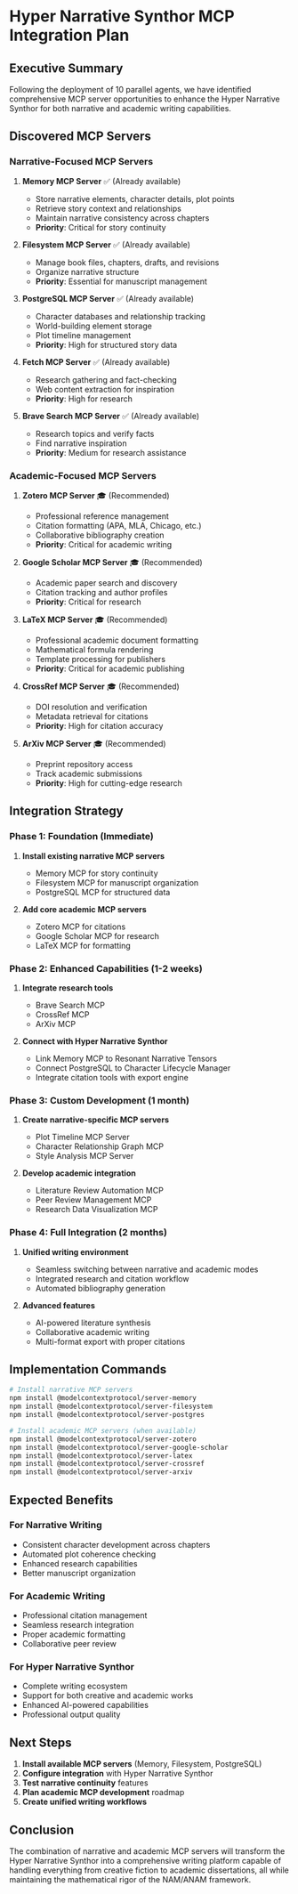 # Hyper Narrative Synthor MCP Integration Plan

## Executive Summary

Following the deployment of 10 parallel agents, we have identified comprehensive MCP server opportunities to enhance the Hyper Narrative Synthor for both narrative and academic writing capabilities.

## Discovered MCP Servers

### Narrative-Focused MCP Servers

1. **Memory MCP Server** ✅ (Already available)
   - Store narrative elements, character details, plot points
   - Retrieve story context and relationships
   - Maintain narrative consistency across chapters
   - **Priority**: Critical for story continuity

2. **Filesystem MCP Server** ✅ (Already available)
   - Manage book files, chapters, drafts, and revisions
   - Organize narrative structure
   - **Priority**: Essential for manuscript management

3. **PostgreSQL MCP Server** ✅ (Already available)
   - Character databases and relationship tracking
   - World-building element storage
   - Plot timeline management
   - **Priority**: High for structured story data

4. **Fetch MCP Server** ✅ (Already available)
   - Research gathering and fact-checking
   - Web content extraction for inspiration
   - **Priority**: High for research

5. **Brave Search MCP Server** ✅ (Already available)
   - Research topics and verify facts
   - Find narrative inspiration
   - **Priority**: Medium for research assistance

### Academic-Focused MCP Servers

1. **Zotero MCP Server** 🎓 (Recommended)
   - Professional reference management
   - Citation formatting (APA, MLA, Chicago, etc.)
   - Collaborative bibliography creation
   - **Priority**: Critical for academic writing

2. **Google Scholar MCP Server** 🎓 (Recommended)
   - Academic paper search and discovery
   - Citation tracking and author profiles
   - **Priority**: Critical for research

3. **LaTeX MCP Server** 🎓 (Recommended)
   - Professional academic document formatting
   - Mathematical formula rendering
   - Template processing for publishers
   - **Priority**: Critical for academic publishing

4. **CrossRef MCP Server** 🎓 (Recommended)
   - DOI resolution and verification
   - Metadata retrieval for citations
   - **Priority**: High for citation accuracy

5. **ArXiv MCP Server** 🎓 (Recommended)
   - Preprint repository access
   - Track academic submissions
   - **Priority**: High for cutting-edge research

## Integration Strategy

### Phase 1: Foundation (Immediate)
1. **Install existing narrative MCP servers**
   - Memory MCP for story continuity
   - Filesystem MCP for manuscript organization
   - PostgreSQL MCP for structured data

2. **Add core academic MCP servers**
   - Zotero MCP for citations
   - Google Scholar MCP for research
   - LaTeX MCP for formatting

### Phase 2: Enhanced Capabilities (1-2 weeks)
1. **Integrate research tools**
   - Brave Search MCP
   - CrossRef MCP
   - ArXiv MCP

2. **Connect with Hyper Narrative Synthor**
   - Link Memory MCP to Resonant Narrative Tensors
   - Connect PostgreSQL to Character Lifecycle Manager
   - Integrate citation tools with export engine

### Phase 3: Custom Development (1 month)
1. **Create narrative-specific MCP servers**
   - Plot Timeline MCP Server
   - Character Relationship Graph MCP
   - Style Analysis MCP Server

2. **Develop academic integration**
   - Literature Review Automation MCP
   - Peer Review Management MCP
   - Research Data Visualization MCP

### Phase 4: Full Integration (2 months)
1. **Unified writing environment**
   - Seamless switching between narrative and academic modes
   - Integrated research and citation workflow
   - Automated bibliography generation

2. **Advanced features**
   - AI-powered literature synthesis
   - Collaborative academic writing
   - Multi-format export with proper citations

## Implementation Commands

```bash
# Install narrative MCP servers
npm install @modelcontextprotocol/server-memory
npm install @modelcontextprotocol/server-filesystem
npm install @modelcontextprotocol/server-postgres

# Install academic MCP servers (when available)
npm install @modelcontextprotocol/server-zotero
npm install @modelcontextprotocol/server-google-scholar
npm install @modelcontextprotocol/server-latex
npm install @modelcontextprotocol/server-crossref
npm install @modelcontextprotocol/server-arxiv
```

## Expected Benefits

### For Narrative Writing
- Consistent character development across chapters
- Automated plot coherence checking
- Enhanced research capabilities
- Better manuscript organization

### For Academic Writing
- Professional citation management
- Seamless research integration
- Proper academic formatting
- Collaborative peer review

### For Hyper Narrative Synthor
- Complete writing ecosystem
- Support for both creative and academic works
- Enhanced AI-powered capabilities
- Professional output quality

## Next Steps

1. **Install available MCP servers** (Memory, Filesystem, PostgreSQL)
2. **Configure integration** with Hyper Narrative Synthor
3. **Test narrative continuity** features
4. **Plan academic MCP development** roadmap
5. **Create unified writing workflows**

## Conclusion

The combination of narrative and academic MCP servers will transform the Hyper Narrative Synthor into a comprehensive writing platform capable of handling everything from creative fiction to academic dissertations, all while maintaining the mathematical rigor of the NAM/ANAM framework.